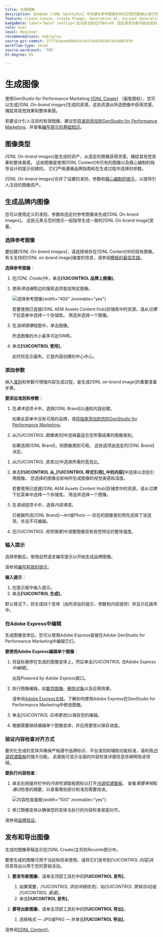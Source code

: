 ```yaml
---
title: 生成图像
description: 在Adobe [!DNL GenStudio] 中创建与参考图像的样式匹配的图像以进行性能营销。
feature: Create Canvas, Create Prompt, Generative AI, Variant Generation, Content Generation
badgeBeta: label="Beta" tooltip="此功能当前位于Beta中，因此某些功能可能会受到限制或发生更改。"
role: User
level: Beginner
recommendations: noDisplay
source-git-commit: 277731aeea966da3cbd1fdabf015bfab3b907d39
workflow-type: tm+mt
source-wordcount: '795'
ht-degree: 0%

---
```


# 生成图像

使用GenStudio for Performance Marketing [[!DNL Create]](/help/user-guide/create/overview.md) （画笔图标），您可以生成&#x200B;_[!DNL On-brand images]_&#x200B;生成的资源，这些资源从所选图像中获得灵感，捕捉其视觉效果和整体美感。<!-- [two types of images](#image-types) using GenStudio for Performance Marketing [[!DNL Create]](/help/user-guide/create/overview.md) (paintbrush icon)—_[!DNL On-brand images]_ and _[!DNL Similar images]_. -->

若要设计引人注目的有效图像，建议您[将准则添加到GenStudio for Performance Marketing](/help/user-guide/guidelines/add-guidelines.md)，并查看[编写提示的基础知识](/help/user-guide/effective-prompts.md)。

## 图像类型

_[!DNL On-brand images]_&#x200B;是生成的资产，从选定的图像获得灵感，捕捉其视觉效果和整体美感。 这些图像是使用[!DNL Content]中已有的图像以及精心编制的指导设计的提示创建的。 它们严格遵循品牌指南和在生成过程中选择的参数。

_[!DNL On-brand images]_<!-- and _[!DNL Similar images]_ -->合并了设置的准则、参数和[精心编制的提示](/help/user-guide/effective-prompts.md)，以提供引人注目的图像资产。

<!-- * _[!DNL Similar images]_—Image assets created with strong similarity to an existing selected image available in [!DNL Content]. When generating similar images, GenStudio for Performance Marketing redesigns the selected image, giving slight variations on the content to provide variety and nuance. -->

## 生成品牌内图像

您可以使用定义的准则、参数和选定的参考图像来生成[!DNL On-brand images]。 这些元素与您的提示一起指导生成一致的[!DNL On-brand image]变量。

### 选择参考图像

要创建&#x200B;_[!DNL On-brand images]_，请选择保存在[!DNL Content]中的现有图像。 有关支持的[!DNL on-brand image]维度的信息，请参阅[模板的最佳实践](/help/user-guide/content/best-practices-for-templates.md#follow-channel-specific-template-guidelines)。

**选择参考图像**：

1. 在&#x200B;_[!DNL Create]_&#x200B;中，单击&#x200B;**[!UICONTROL 品牌上图像]**。
1. 使用&#x200B;_筛选器_&#x200B;旁边的搜索选项查找特定图像。

   ![选择参考图像](/help/assets/select-img.png){width="400" zoomable="yes"}

   若要使用已连接[!DNL AEM Assets Content Hub]存储库中的资源，请从&#x200B;_位置_&#x200B;下拉菜单中选择一个存储库。 筛选并选择一个图像。

1. 在&#x200B;_选择图像_&#x200B;视图中，单击图像。

   所选图像的大小最多可达10MB。

1. 单击&#x200B;**[!UICONTROL 使用]**。

   此时将显示画布，它是内容创建的中心中心。

### 添加参数

纳入[准则](/help/user-guide/guidelines/overview.md)和参数可增强内容生成过程，是生成[!DNL on-brand image]的重要准备步骤。

**要添加准则和参数**：

1. 在&#x200B;_基本_&#x200B;选项卡中，选择[!DNL Brand]以通知内容创建。

   如果此菜单中没有可用的品牌，请[将指南添加到您的GenStudio for Performance Marketing](/help/user-guide/guidelines/add-guidelines.md)。

1. 从&#x200B;_[!UICONTROL 图像类别]_&#x200B;中选择最适合您所需结果的图像类别。

   如果选择[!DNL Brand]，则图像类别可用。 这些选项由选定的[!DNL Brand]决定。

<!-- 1. _(Optional)_ Select a custom model from _[!UICONTROL Model]_.

   Models are available if you access to [custom models in Firefly](https://adobedx.slack.com/archives/CMF1JGMLY/p1743534402774569). The _Models_ list will be blank if you do not have access. -->

1. 从&#x200B;_[!UICONTROL 宽高比]_&#x200B;中选择所需的宽高比。
1. 单击&#x200B;**[!UICONTROL 从&#x200B;_[!UICONTROL 样式引用]_中的内容]**&#x200B;中选择以添加引用图像。 您选择的图像会影响所生成图像的视觉美感和深度。

   若要使用已连接[!DNL AEM Assets Content Hub]存储库中的资源，请从&#x200B;_位置_&#x200B;下拉菜单中选择一个存储库。 筛选并选择一个图像。

1. 在&#x200B;_高级_&#x200B;选项卡中，选择&#x200B;_内容类型_。

   已根据所选[!DNL Brand]—_Art_&#x200B;或&#x200B;_Photo_ — 存在的图像类别预先选择了该选项，并且不可编辑。

1. 在&#x200B;_[!UICONTROL 视觉强度]_&#x200B;中调整图像现有视觉特征的整体强度。

### 输入提示

选择参数后，使用自然语言编写提示以开始生成品牌图像。

请参阅[编写有效的提示](/help/user-guide/effective-prompts.md)。

**输入提示**：

1. 在提示框中输入提示。
1. 单击&#x200B;**[!UICONTROL 生成]**。

默认情况下，将生成四个变体（由所添加的提示、参数和内容提供）并显示在画布中。

### 在Adobe Express中编辑

生成图像变体后，您可以使用Adobe Express直接在Adobe GenStudio for Performance Marketing中编辑它们。

**要使用Adobe Express编辑单个图像**：

1. 将鼠标悬停在生成的图像变体上，然后单击&#x200B;_[!UICONTROL 在Adobe Express中编辑]_。

   出现&#x200B;_Powered by Adobe Express_&#x200B;窗口。

1. 执行图像编辑，如[裁剪图像](https://helpx.adobe.com/express/create-and-edit-images/edit-images/crop-images.html)、[删除对象](https://helpx.adobe.com/express/create-and-edit-images/create-and-modify-with-generative-ai/remove-objects-generative-fill.html)以及应用效果。

   请参阅[Adobe Express文档](https://helpx.adobe.com/express/user-guide.html)，了解如何使用Adobe Express在GenStudio for Performance Marketing中修改图像。

1. 单击&#x200B;_[!UICONTROL 应用更改]_&#x200B;以保存您的编辑。
1. 根据需要继续编辑单个图像变体，并应用更改以保存进度。

### 验证内容检查对齐方式

要优化生成的变体并确保严格遵守品牌标识、平台准则和辅助功能标准，请利用&#x200B;[_内容检查_&#x200B;面板](/help/user-guide/guidelines/brand-validation.md#content-check-panel)的强大功能。 此面板可显示全面的内容检查详细信息并阐明改进领域。

**要执行内容检查**：

1. 单击右侧操作栏中的&#x200B;_内容检查_&#x200B;面板图标以打开&#x200B;[_内容检查_&#x200B;面板](/help/user-guide/guidelines/brand-validation.md#content-check-panel)。 查看&#x200B;*需要审核*&#x200B;和&#x200B;*通过*&#x200B;检查的摘要，以查看哪些部分和准则需要改进。

   ![_内容检查_&#x200B;面板](/help/assets/content-check-img.png){width="500" zoomable="yes"}

1. 修订图像变体以确保您的变体与执行的内容检查紧密对齐。

请参阅[品牌验证](/help/user-guide/guidelines/brand-validation.md)。

<!-- ## Generate Similar images

You can quickly generate images similar to a selected image within [!DNL Content] from the [!DNL Create] home.

**To create _[!DNL Similar images]_**:

1. In _[!DNL Create]_, click **[!UICONTROL Similar images]**.
1. Use the search option, adjacent to _Filter_, to find a specific image.

   To use assets from a connected [!DNL AEM Assets Content Hub] repository, choose a repository from the _Location_ drop-down menu. Filter and select one image.

1. In the _Select image_ view, click on an image.
1. Click **[!UICONTROL Use]**.

   The Canvas, which serves as the central hub for content creation, is displayed. Four image variations similar to the original selected image appear.

   ![Generate similar images](/help/assets/generate-similar.png){width="400" zoomable="yes"} -->

## 发布和导出图像

生成的图像草稿显示在[!DNL Create]主页的&#x200B;_Recents_&#x200B;部分中。

要使生成的图像可用于当前和将来使用，请将它们发布到[!UICONTROL 内容]并将其导出以用于您的营销活动。

1. **要发布新图像**，请单击顶部工具栏中的&#x200B;**[!UICONTROL 发布]**。
   1. 如果需要，_[!UICONTROL 添加详细信息]_，如&#x200B;_[!UICONTROL 营销活动]_&#x200B;或&#x200B;_[!UICONTROL 渠道]_。
   1. 单击&#x200B;**[!UICONTROL 发布]**。

1. **要导出新图像**，请单击顶部工具栏中的&#x200B;**[!UICONTROL 导出]**。
   1. 选择格式 — JPG或PNG — 并单击&#x200B;**[!UICONTROL 导出]**。

请参阅[[!DNL Content]](/help/user-guide/content/overview.md#search-and-find-approved-content)。
